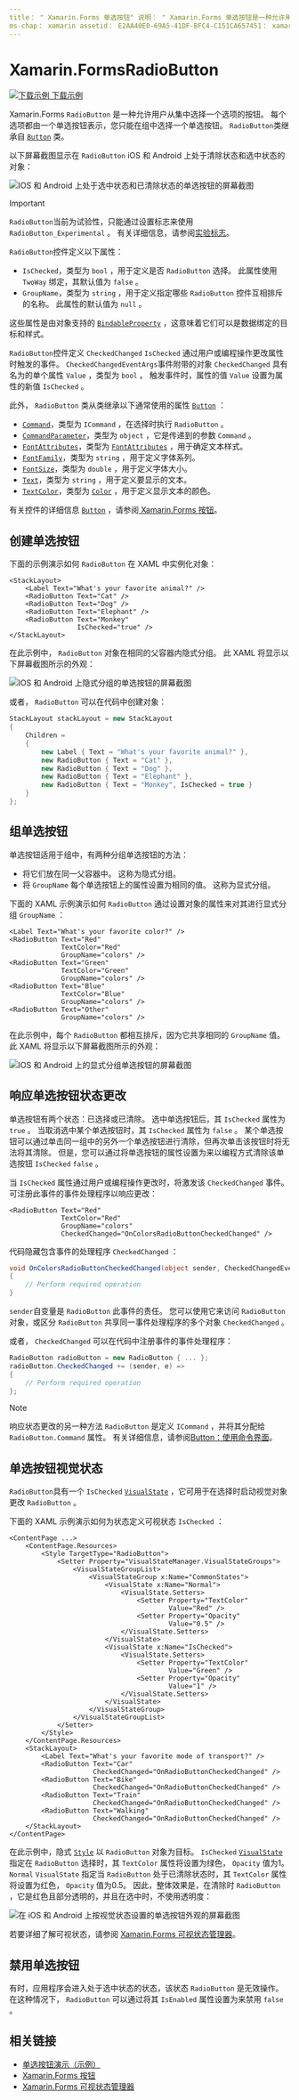 ```yaml
---
title： " Xamarin.Forms 单选按钮" 说明： " Xamarin.Forms 单选按钮是一种允许用户从集中选择一个选项的按钮。 每个选项都由一个单选按钮表示，您只能在组中选择一个单选按钮。 "
ms-chap： xamarin assetid： E2AA40E0-69A5-41DF-BFC4-C151CA657451： xamarin 窗体作者： davidbritch： dabritch ms. 日期：03/13/2020 非 loc： [ Xamarin.Forms ， Xamarin.Essentials ]
---
```


# <a name="xamarinforms-radiobutton"></a>Xamarin.FormsRadioButton

[![下载示例](~/media/shared/download.png) 下载示例](https://docs.microsoft.com/samples/xamarin/xamarin-forms-samples/userinterface-radiobuttondemos/)

Xamarin.Forms `RadioButton` 是一种允许用户从集中选择一个选项的按钮。 每个选项都由一个单选按钮表示，您只能在组中选择一个单选按钮。 `RadioButton`类继承自 [`Button`](xref:Xamarin.Forms.Button) 类。

以下屏幕截图显示在 `RadioButton` iOS 和 Android 上处于清除状态和选中状态的对象：

![IOS 和 Android 上处于选中状态和已清除状态的单选按钮的屏幕截图](radiobutton-images/radiobutton-states.png "IOS 和 Android 上的单选按钮")

> [!IMPORTANT]
> `RadioButton`当前为试验性，只能通过设置标志来使用 `RadioButton_Experimental` 。 有关详细信息，请参阅[实验标志](~/xamarin-forms/internals/experimental-flags.md)。

`RadioButton`控件定义以下属性：

- `IsChecked`，类型为 `bool` ，用于定义是否 `RadioButton` 选择。 此属性使用 `TwoWay` 绑定，其默认值为 `false` 。
- `GroupName`，类型为 `string` ，用于定义指定哪些 `RadioButton` 控件互相排斥的名称。 此属性的默认值为 `null` 。

这些属性是由对象支持的 [`BindableProperty`](xref:Xamarin.Forms.BindableProperty) ，这意味着它们可以是数据绑定的目标和样式。

`RadioButton`控件定义 `CheckedChanged` `IsChecked` 通过用户或编程操作更改属性时触发的事件。 `CheckedChangedEventArgs`事件附带的对象 `CheckedChanged` 具有名为的单个属性 `Value` ，类型为 `bool` 。 触发事件时，属性的值 `Value` 设置为属性的新值 `IsChecked` 。

此外， `RadioButton` 类从类继承以下通常使用的属性 [`Button`](xref:Xamarin.Forms.Button) ：

- [`Command`](xref:Xamarin.Forms.Button.Command)，类型为 `ICommand` ，在选择时执行 `RadioButton` 。
- [`CommandParameter`](xref:Xamarin.Forms.Button.CommandParameter)，类型为 `object` ，它是传递到的参数 `Command` 。
- [`FontAttributes`](xref:Xamarin.Forms.Button.FontAttributes)，类型为 [`FontAttributes`](xref:Xamarin.Forms.FontAttributes) ，用于确定文本样式。
- [`FontFamily`](xref:Xamarin.Forms.Button.FontFamily)，类型为 `string` ，用于定义字体系列。
- [`FontSize`](xref:Xamarin.Forms.Button.FontSize)，类型为 `double` ，用于定义字体大小。
- [`Text`](xref:Xamarin.Forms.Button.Text)，类型为 `string` ，用于定义要显示的文本。
- [`TextColor`](xref:Xamarin.Forms.Button.TextColor)，类型为 [`Color`](xref:Xamarin.Forms.Color) ，用于定义显示文本的颜色。

有关控件的详细信息 [`Button`](xref:Xamarin.Forms.Button) ，请参阅[ Xamarin.Forms 按钮](~/xamarin-forms/user-interface/button.md)。

## <a name="create-radiobuttons"></a>创建单选按钮

下面的示例演示如何 `RadioButton` 在 XAML 中实例化对象：

```xaml
<StackLayout>
    <Label Text="What's your favorite animal?" />
    <RadioButton Text="Cat" />
    <RadioButton Text="Dog" />
    <RadioButton Text="Elephant" />
    <RadioButton Text="Monkey"
                 IsChecked="true" />
</StackLayout>
```

在此示例中， `RadioButton` 对象在相同的父容器内隐式分组。 此 XAML 将显示以下屏幕截图所示的外观：

![IOS 和 Android 上隐式分组的单选按钮的屏幕截图](radiobutton-images/radiobuttons.png "IOS 和 Android 上的隐式分组单选按钮")

或者， `RadioButton` 可以在代码中创建对象：

```csharp
StackLayout stackLayout = new StackLayout
{
    Children =
    {
        new Label { Text = "What's your favorite animal?" },
        new RadioButton { Text = "Cat" },
        new RadioButton { Text = "Dog" },
        new RadioButton { Text = "Elephant" },
        new RadioButton { Text = "Monkey", IsChecked = true }
    }
};
```

## <a name="group-radiobuttons"></a>组单选按钮

单选按钮适用于组中，有两种分组单选按钮的方法：

- 将它们放在同一父容器中。 这称为隐式分组。
- 将 `GroupName` 每个单选按钮上的属性设置为相同的值。 这称为显式分组。

下面的 XAML 示例演示如何 `RadioButton` 通过设置对象的属性来对其进行显式分组 `GroupName` ：

```xaml
<Label Text="What's your favorite color?" />
<RadioButton Text="Red"
             TextColor="Red"
             GroupName="colors" />
<RadioButton Text="Green"
             TextColor="Green"
             GroupName="colors" />
<RadioButton Text="Blue"
             TextColor="Blue"
             GroupName="colors" />
<RadioButton Text="Other"
             GroupName="colors" />
```

在此示例中，每个 `RadioButton` 都相互排斥，因为它共享相同的 `GroupName` 值。 此 XAML 将显示以下屏幕截图所示的外观：

![IOS 和 Android 上的显式分组单选按钮的屏幕截图](radiobutton-images/grouped-radiobuttons.png "IOS 和 Android 上的显式分组单选按钮")

## <a name="respond-to-a-radiobutton-state-change"></a>响应单选按钮状态更改

单选按钮有两个状态：已选择或已清除。 选中单选按钮后，其 `IsChecked` 属性为 `true` 。 当取消选中某个单选按钮时，其 `IsChecked` 属性为 `false` 。 某个单选按钮可以通过单击同一组中的另外一个单选按钮进行清除，但再次单击该按钮时将无法将其清除。 但是，您可以通过将单选按钮的属性设置为来以编程方式清除该单选按钮 `IsChecked` `false` 。

当 `IsChecked` 属性通过用户或编程操作更改时，将激发该 `CheckedChanged` 事件。 可注册此事件的事件处理程序以响应更改：

```xaml
<RadioButton Text="Red"
             TextColor="Red"
             GroupName="colors"
             CheckedChanged="OnColorsRadioButtonCheckedChanged" />
```

代码隐藏包含事件的处理程序 `CheckedChanged` ：

```csharp
void OnColorsRadioButtonCheckedChanged(object sender, CheckedChangedEventArgs e)
{
    // Perform required operation
}
```

`sender`自变量是 `RadioButton` 此事件的责任。 您可以使用它来访问 `RadioButton` 对象，或区分 `RadioButton` 共享同一事件处理程序的多个对象 `CheckedChanged` 。

或者， `CheckedChanged` 可以在代码中注册事件的事件处理程序：

```csharp
RadioButton radioButton = new RadioButton { ... };
radioButton.CheckedChanged += (sender, e) =>
{
    // Perform required operation
};
```

> [!NOTE]
> 响应状态更改的另一种方法 `RadioButton` 是定义 `ICommand` ，并将其分配给 `RadioButton.Command` 属性。 有关详细信息，请参阅[Button：使用命令界面](~/xamarin-forms/user-interface/button.md#using-the-command-interface)。

## <a name="radiobutton-visual-states"></a>单选按钮视觉状态

`RadioButton`具有一个 `IsChecked` [`VisualState`](xref:Xamarin.Forms.VisualState) ，它可用于在选择时启动视觉对象更改 `RadioButton` 。

下面的 XAML 示例演示如何为状态定义可视状态 `IsChecked` ：

```xaml
<ContentPage ...>
    <ContentPage.Resources>
        <Style TargetType="RadioButton">
            <Setter Property="VisualStateManager.VisualStateGroups">
                <VisualStateGroupList>
                    <VisualStateGroup x:Name="CommonStates">
                        <VisualState x:Name="Normal">
                            <VisualState.Setters>
                                <Setter Property="TextColor"
                                        Value="Red" />
                                <Setter Property="Opacity"
                                        Value="0.5" />
                            </VisualState.Setters>
                        </VisualState>
                        <VisualState x:Name="IsChecked">
                            <VisualState.Setters>
                                <Setter Property="TextColor"
                                        Value="Green" />
                                <Setter Property="Opacity"
                                        Value="1" />
                            </VisualState.Setters>
                        </VisualState>
                    </VisualStateGroup>
                </VisualStateGroupList>
            </Setter>
        </Style>
    </ContentPage.Resources>
    <StackLayout>
        <Label Text="What's your favorite mode of transport?" />
        <RadioButton Text="Car"
                     CheckedChanged="OnRadioButtonCheckedChanged" />
        <RadioButton Text="Bike"
                     CheckedChanged="OnRadioButtonCheckedChanged" />
        <RadioButton Text="Train"
                     CheckedChanged="OnRadioButtonCheckedChanged" />
        <RadioButton Text="Walking"
                     CheckedChanged="OnRadioButtonCheckedChanged" />
    </StackLayout>
</ContentPage>
```

在此示例中，隐式 [`Style`](xref:Xamarin.Forms.Style) 以 `RadioButton` 对象为目标。 `IsChecked` [`VisualState`](xref:Xamarin.Forms.VisualState) 指定在 `RadioButton` 选择时，其 `TextColor` 属性将设置为绿色， `Opacity` 值为1。 `Normal` `VisualState` 指定当 `RadioButton` 处于已清除状态时，其 `TextColor` 属性将设置为红色， `Opacity` 值为0.5。 因此，整体效果是，在清除时 `RadioButton` ，它是红色且部分透明的，并且在选中时，不使用透明度：

![在 iOS 和 Android 上按视觉状态设置的单选按钮外观的屏幕截图](radiobutton-images/ischecked-visualstate.png "IOS 和 Android 上的单选按钮视觉状态")

若要详细了解可视状态，请参阅 [Xamarin.Forms 可视状态管理器](~/xamarin-forms/user-interface/visual-state-manager.md)。

## <a name="disable-a-radiobutton"></a>禁用单选按钮

有时，应用程序会进入处于选中状态的状态，该状态 `RadioButton` 是无效操作。 在这种情况下， `RadioButton` 可以通过将其 `IsEnabled` 属性设置为来禁用 `false` 。

## <a name="related-links"></a>相关链接

- [单选按钮演示（示例）](https://docs.microsoft.com/samples/xamarin/xamarin-forms-samples/userinterface-radiobuttondemos/)
- [Xamarin.Forms 按钮](~/xamarin-forms/user-interface/button.md)
- [Xamarin.Forms 可视状态管理器](~/xamarin-forms/user-interface/visual-state-manager.md)
